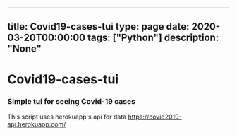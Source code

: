 
---
title: Covid19-cases-tui
type: page
date: 2020-03-20T00:00:00
tags: ["Python"]
description: "None"
---


# Covid19-cases-tui

### Simple tui for seeing Covid-19 cases
This script uses herokuapp's api for data https://covid2019-api.herokuapp.com/
